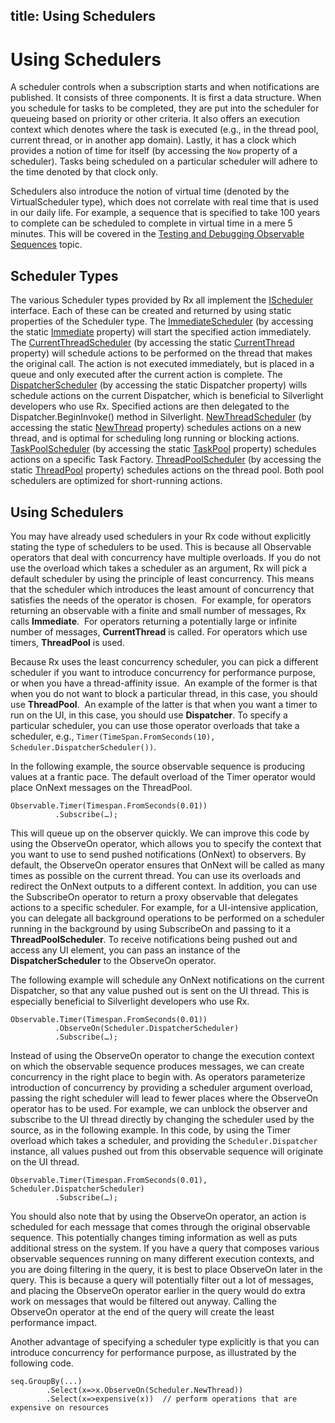title: Using Schedulers
---
# Using Schedulers

A scheduler controls when a subscription starts and when notifications are published. It consists of three components. It is first a data structure. When you schedule for tasks to be completed, they are put into the scheduler for queueing based on priority or other criteria. It also offers an execution context which denotes where the task is executed (e.g., in the thread pool, current thread, or in another app domain). Lastly, it has a clock which provides a notion of time for itself (by accessing the `Now` property of a scheduler). Tasks being scheduled on a particular scheduler will adhere to the time denoted by that clock only.

Schedulers also introduce the notion of virtual time (denoted by the VirtualScheduler type), which does not correlate with real time that is used in our daily life. For example, a sequence that is specified to take 100 years to complete can be scheduled to complete in virtual time in a mere 5 minutes. This will be covered in the [Testing and Debugging Observable Sequences](Testing/Testing) topic.

## Scheduler Types

The various Scheduler types provided by Rx all implement the [IScheduler](https://msdn.microsoft.com/en-us/library/Ff431798) interface. Each of these can be created and returned by using static properties of the Scheduler type. The [ImmediateScheduler](ImmediateScheduler/ImmediateScheduler) (by accessing the static [Immediate](Immediate/Scheduler.Immediate) property) will start the specified action immediately. The [CurrentThreadScheduler](CurrentThreadScheduler/CurrentThreadScheduler) (by accessing the static [CurrentThread](CurrentThread/Scheduler.CurrentThread) property) will schedule actions to be performed on the thread that makes the original call. The action is not executed immediately, but is placed in a queue and only executed after the current action is complete. The [DispatcherScheduler](DispatcherScheduler/DispatcherScheduler) (by accessing the static Dispatcher property) wills schedule actions on the current Dispatcher, which is beneficial to Silverlight developers who use Rx. Specified actions are then delegated to the Dispatcher.BeginInvoke() method in Silverlight. [NewThreadScheduler](NewThreadScheduler/NewThreadScheduler) (by accessing the static [NewThread](NewThread/Scheduler.NewThread) property) schedules actions on a new thread, and is optimal for scheduling long running or blocking actions. [TaskPoolScheduler](TaskPoolScheduler/TaskPoolScheduler) (by accessing the static [TaskPool](TaskPool/Scheduler.TaskPool) property) schedules actions on a specific Task Factory. [ThreadPoolScheduler](ThreadPoolScheduler/ThreadPoolScheduler) (by accessing the static [ThreadPool](ThreadPool/Scheduler.ThreadPool) property) schedules actions on the thread pool. Both pool schedulers are optimized for short-running actions.

## Using Schedulers

You may have already used schedulers in your Rx code without explicitly stating the type of schedulers to be used. This is because all Observable operators that deal with concurrency have multiple overloads. If you do not use the overload which takes a scheduler as an argument, Rx will pick a default scheduler by using the principle of least concurrency. This means that the scheduler which introduces the least amount of concurrency that satisfies the needs of the operator is chosen.  For example, for operators returning an observable with a finite and small number of messages, Rx calls **Immediate**.  For operators returning a potentially large or infinite number of messages, **CurrentThread** is called. For operators which use timers, **ThreadPool** is used.

Because Rx uses the least concurrency scheduler, you can pick a different scheduler if you want to introduce concurrency for performance purpose, or when you have a thread-affinity issue.  An example of the former is that when you do not want to block a particular thread, in this case, you should use **ThreadPool**.  An example of the latter is that when you want a timer to run on the UI, in this case, you should use **Dispatcher**. To specify a particular scheduler, you can use those operator overloads that take a scheduler, e.g., `Timer(TimeSpan.FromSeconds(10), Scheduler.DispatcherScheduler())`.

In the following example, the source observable sequence is producing values at a frantic pace. The default overload of the Timer operator would place OnNext messages on the ThreadPool.

    Observable.Timer(Timespan.FromSeconds(0.01))
              .Subscribe(…);

This will queue up on the observer quickly. We can improve this code by using the ObserveOn operator, which allows you to specify the context that you want to use to send pushed notifications (OnNext) to observers. By default, the ObserveOn operator ensures that OnNext will be called as many times as possible on the current thread. You can use its overloads and redirect the OnNext outputs to a different context. In addition, you can use the SubscribeOn operator to return a proxy observable that delegates actions to a specific scheduler. For example, for a UI-intensive application, you can delegate all background operations to be performed on a scheduler running in the background by using SubscribeOn and passing to it a **ThreadPoolScheduler**. To receive notifications being pushed out and access any UI element, you can pass an instance of the **DispatcherScheduler** to the ObserveOn operator.

The following example will schedule any OnNext notifications on the current Dispatcher, so that any value pushed out is sent on the UI thread. This is especially beneficial to Silverlight developers who use Rx.

    Observable.Timer(Timespan.FromSeconds(0.01))
              .ObserveOn(Scheduler.DispatcherScheduler)
              .Subscribe(…);

Instead of using the ObserveOn operator to change the execution context on which the observable sequence produces messages, we can create concurrency in the right place to begin with. As operators parameterize introduction of concurrency by providing a scheduler argument overload, passing the right scheduler will lead to fewer places where the ObserveOn operator has to be used. For example, we can unblock the observer and subscribe to the UI thread directly by changing the scheduler used by the source, as in the following example. In this code, by using the Timer overload which takes a scheduler, and providing the `Scheduler.Dispatcher` instance, all values pushed out from this observable sequence will originate on the UI thread.

    Observable.Timer(Timespan.FromSeconds(0.01), Scheduler.DispatcherScheduler)
              .Subscribe(…);

You should also note that by using the ObserveOn operator, an action is scheduled for each message that comes through the original observable sequence. This potentially changes timing information as well as puts additional stress on the system. If you have a query that composes various observable sequences running on many different execution contexts, and you are doing filtering in the query, it is best to place ObserveOn later in the query. This is because a query will potentially filter out a lot of messages, and placing the ObserveOn operator earlier in the query would do extra work on messages that would be filtered out anyway. Calling the ObserveOn operator at the end of the query will create the least performance impact.

Another advantage of specifying a scheduler type explicitly is that you can introduce concurrency for performance purpose, as illustrated by the following code.

    seq.GroupBy(...)
            .Select(x=>x.ObserveOn(Scheduler.NewThread))
            .Select(x=>expensive(x))  // perform operations that are expensive on resources
